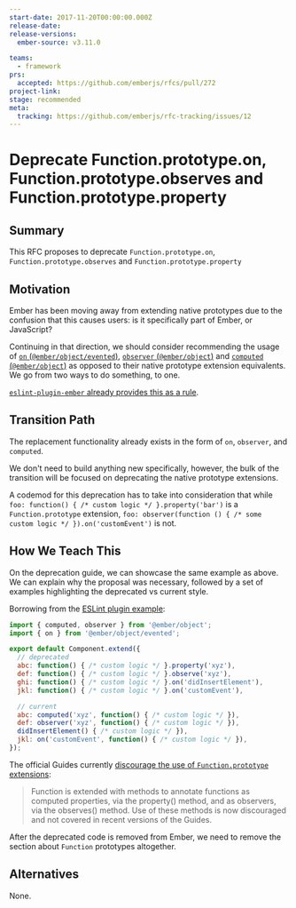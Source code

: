 ```yaml
---
start-date: 2017-11-20T00:00:00.000Z
release-date:
release-versions: 
  ember-source: v3.11.0

teams: 
  - framework
prs:
  accepted: https://github.com/emberjs/rfcs/pull/272
project-link: 
stage: recommended
meta:
  tracking: https://github.com/emberjs/rfc-tracking/issues/12
---
```


# Deprecate Function.prototype.on, Function.prototype.observes and Function.prototype.property

## Summary

This RFC proposes to deprecate `Function.prototype.on`,
`Function.prototype.observes` and `Function.prototype.property`

## Motivation

Ember has been moving away from extending native prototypes due to the confusion
that this causes users: is it specifically part of Ember, or JavaScript?

Continuing in that direction, we should consider recommending the usage of
[`on` (`@ember/object/evented`)](https://emberjs.com/api/ember/2.18/classes/@ember%2Fobject%2Fevented/methods/on?anchor=on), [`observer` (`@ember/object`)](https://emberjs.com/api/ember/2.18/classes/@ember%2Fobject/methods/observer?anchor=observer) and [`computed` (`@ember/object`)](https://emberjs.com/api/ember/2.18/classes/@ember%2Fobject/methods/computed?anchor=computed) as opposed to their native
prototype extension equivalents.
We go from two ways to do something, to one.

[`eslint-plugin-ember` already provides this as a rule](https://github.com/ember-cli/eslint-plugin-ember/blob/master/docs/rules/no-function-prototype-extensions.md).

## Transition Path

The replacement functionality already exists in the form of `on`, `observer`, and `computed`.

We don't need to build anything new specifically, however, the bulk of the transition will be
focused on deprecating the native prototype extensions.

A codemod for this deprecation has to take into consideration that while `foo: function() { /* custom logic */ }.property('bar')` is a `Function.prototype` extension, `foo: observer(function () { /* some custom logic */ }).on('customEvent')` is not.

## How We Teach This

On the deprecation guide, we can showcase the same example as above. We can explain why
the proposal was necessary, followed by a set of examples highlighting the deprecated
vs current style.

Borrowing from the [ESLint plugin example](https://github.com/ember-cli/eslint-plugin-ember/blob/master/docs/rules/no-function-prototype-extensions.md):

```js
import { computed, observer } from '@ember/object';
import { on } from '@ember/object/evented';

export default Component.extend({
  // deprecated
  abc: function() { /* custom logic */ }.property('xyz'),
  def: function() { /* custom logic */ }.observe('xyz'),
  ghi: function() { /* custom logic */ }.on('didInsertElement'),
  jkl: function() { /* custom logic */ }.on('customEvent'),

  // current
  abc: computed('xyz', function() { /* custom logic */ }),
  def: observer('xyz', function() { /* custom logic */ }),
  didInsertElement() { /* custom logic */ }),
  jkl: on('customEvent', function() { /* custom logic */ }),
});
```

The official Guides currently [discourage the use of `Function.prototype` extensions](https://guides.emberjs.com/v2.17.0/configuring-ember/disabling-prototype-extensions/):

> Function is extended with methods to annotate functions as computed properties,
> via the property() method, and as observers, via the observes() method. Use of
> these methods is now discouraged and not covered in recent versions of the Guides.

After the deprecated code is removed from Ember, we need to remove the section
about `Function` prototypes altogether.

## Alternatives

None.
